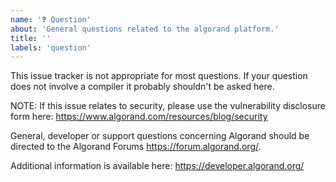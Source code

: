 ```yaml
---
name: '❓ Question'
about: 'General questions related to the algorand platform.'
title: ''
labels: 'question'
---
```


This issue tracker is not appropriate for most questions.
If your question does not involve a compiler it probably shouldn't be asked here.

NOTE: If this issue relates to security, please use the vulnerability disclosure form here:
https://www.algorand.com/resources/blog/security

General, developer or support questions concerning Algorand should be directed to the Algorand Forums https://forum.algorand.org/.

Additional information is available here: https://developer.algorand.org/
